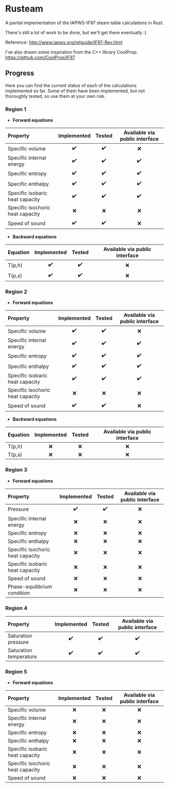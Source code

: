 # Rusteam

A partial implementation of the IAPWS-IF97 steam table calculations in Rust.

There's still a lot of work to be done, but we'll get there eventually :)

Reference: http://www.iapws.org/relguide/IF97-Rev.html

I've also drawn some inspiration from the C++ library CoolProp: https://github.com/CoolProp/IF97

## Progress

Here you can find the current status of each of the calculations implemented so far. Some of them have been implemented, but not thoroughly tested, so use them at your own risk.

### Region 1

- **Forward equations**

| Property | Implemented | Tested | Available via public interface |
|:---------|:--------------:|:-------:|:-------:|
|Specific volume                 |:heavy_check_mark:| :heavy_check_mark: | :x: |
|Specific internal energy        |:heavy_check_mark:| :heavy_check_mark: | :heavy_check_mark: |
|Specific entropy                |:heavy_check_mark:| :heavy_check_mark: | :heavy_check_mark: |
|Specific enthalpy               |:heavy_check_mark:| :heavy_check_mark: | :heavy_check_mark: |
|Specific isobaric heat capacity |:heavy_check_mark:| :heavy_check_mark: | :heavy_check_mark: |
|Specific isochoric heat capacity |:x:| :x: | :x: |
|Speed of sound|:heavy_check_mark:| :heavy_check_mark: | :x: |

- **Backward equations**

| Equation | Implemented | Tested | Available via public interface |
|:---------|:--------------:|:-------:|:-------:|
|T(p,h)                 |:heavy_check_mark:| :heavy_check_mark: | :x: |
|T(p,s)                 |:heavy_check_mark:| :heavy_check_mark: | :x: |


### Region 2

- **Forward equations**

| Property | Implemented | Tested | Available via public interface |
|:---------|:--------------:|:-------:|:-------:|
|Specific volume                 |:heavy_check_mark:| :heavy_check_mark: | :x: |
|Specific internal energy        |:heavy_check_mark:| :heavy_check_mark: | :heavy_check_mark: |
|Specific entropy                |:heavy_check_mark:| :heavy_check_mark: | :heavy_check_mark: |
|Specific enthalpy               |:heavy_check_mark:| :heavy_check_mark: | :heavy_check_mark: |
|Specific isobaric heat capacity |:heavy_check_mark:| :heavy_check_mark: | :heavy_check_mark: |
|Specific isochoric heat capacity |:x:| :x: | :x: |
|Speed of sound |:heavy_check_mark:| :heavy_check_mark: | :x: |

- **Backward equations**

| Equation | Implemented | Tested | Available via public interface |
|:---------|:--------------:|:-------:|:-------:|
|T(p,h)                |:x:| :x: | :x: |
|T(p,s)                 |:x:| :x: | :x: |

### Region 3

- **Forward equations**

| Property | Implemented | Tested | Available via public interface |
|:---------|:--------------:|:-------:|:-------:|
|Pressure|:heavy_check_mark:| :heavy_check_mark: | :x: |
|Specific internal energy|:x:| :x: | :x: |
|Specific entropy|:x:| :x: | :x: |
|Specific enthalpy|:x:| :x: | :x: |
|Specific isochoric heat capacity |:x:| :x: | :x: |
|Specific isobaric heat capacity |:x:| :x: | :x: |
|Speed of sound |:x:| :x: | :x: |
|Phase-equilibrium condition|:x:| :x: | :x: |

### Region 4

| Property | Implemented | Tested | Available via public interface |
|:---------|:--------------:|:-------:|:-------:|
|Saturation pressure |:heavy_check_mark:| :heavy_check_mark: | :heavy_check_mark: |
|Saturation temperature |:heavy_check_mark:| :heavy_check_mark: | :heavy_check_mark: |

### Region 5

- **Forward equations**

| Property | Implemented | Tested | Available via public interface |
|:---------|:--------------:|:-------:|:-------:|
|Specific volume|:x:| :x: | :x: |
|Specific internal energy|:x:| :x: | :x: |
|Specific entropy|:x:| :x: | :x: |
|Specific enthalpy|:x:| :x: | :x: |
|Specific isobaric heat capacity |:x:| :x: | :x: |
|Specific isochoric heat capacity |:x:| :x: | :x: |
|Speed of sound |:x:| :x: | :x: |
